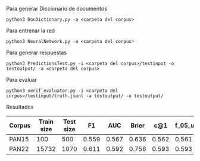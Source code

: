 Para generar Diccionario de documentos

```
python3 DocDictionary.py -a <carpeta del corpus>
```

Para entrenar la red 
```
python3 NeuralNetwork.py -a <carpeta del corpus>
```

Para generar respuestas
```
python3 PredictionsTest.py -i <carpeta del corpus>/testinput -o testoutput/ -a <carpeta del corpus>
```

Para evaluar 
```
python3 verif_evaluator.py -i <carpeta del corpus>/testinput/truth.jsonl -a testoutput/ -o testoutput/
```

Resultados

| Corpus | Train size | Test size | F1    | AUC   | Brier | c@1   | f_05_u | overall|
|--------|------------|-----------|-------|-------|-------|-------|--------|--------|
| PAN15  | 100        | 500       | 0.559 | 0.567 | 0.636 | 0.562 | 0.561  | 0.577  |
| PAN22  | 15732      | 1070      | 0.611 | 0.592 | 0.756 | 0.593 | 0.593  | 0.63   |
